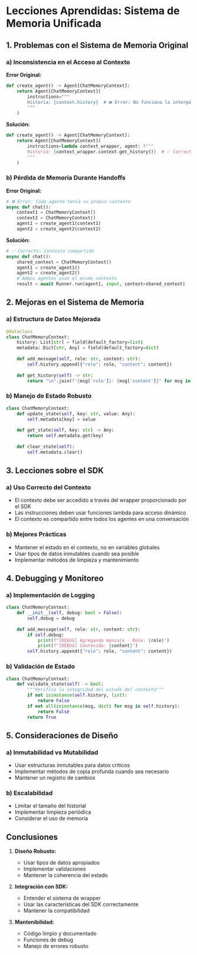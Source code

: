 # Lecciones Aprendidas: Sistema de Memoria Unificada

## 1. Problemas con el Sistema de Memoria Original

### a) Inconsistencia en el Acceso al Contexto

**Error Original:**
```python
def create_agent() -> Agent[ChatMemoryContext]:
    return Agent[ChatMemoryContext](
        instructions="""
        Historia: {context.history}  # ❌ Error: No funciona la interpolación directa
        """
    )
```

**Solución:**
```python
def create_agent() -> Agent[ChatMemoryContext]:
    return Agent[ChatMemoryContext](
        instructions=lambda context_wrapper, agent: f"""
        Historia: {context_wrapper.context.get_history()}  # ✅ Correcto: Usando lambda y método
        """
    )
```

### b) Pérdida de Memoria Durante Handoffs

**Error Original:**
```python
# ❌ Error: Cada agente tenía su propio contexto
async def chat():
    context1 = ChatMemoryContext()
    context2 = ChatMemoryContext()
    agent1 = create_agent1(context1)
    agent2 = create_agent2(context2)
```

**Solución:**
```python
# ✅ Correcto: Contexto compartido
async def chat():
    shared_context = ChatMemoryContext()
    agent1 = create_agent1()
    agent2 = create_agent2()
    # Ambos agentes usan el mismo contexto
    result = await Runner.run(agent1, input, context=shared_context)
```

## 2. Mejoras en el Sistema de Memoria

### a) Estructura de Datos Mejorada

```python
@dataclass
class ChatMemoryContext:
    history: List[str] = field(default_factory=list)
    metadata: Dict[str, Any] = field(default_factory=dict)
    
    def add_message(self, role: str, content: str):
        self.history.append({"role": role, "content": content})
        
    def get_history(self) -> str:
        return "\n".join(f"{msg['role']}: {msg['content']}" for msg in self.history)
```

### b) Manejo de Estado Robusto

```python
class ChatMemoryContext:
    def update_state(self, key: str, value: Any):
        self.metadata[key] = value
        
    def get_state(self, key: str) -> Any:
        return self.metadata.get(key)
        
    def clear_state(self):
        self.metadata.clear()
```

## 3. Lecciones sobre el SDK

### a) Uso Correcto del Contexto
- El contexto debe ser accedido a través del wrapper proporcionado por el SDK
- Las instrucciones deben usar funciones lambda para acceso dinámico
- El contexto es compartido entre todos los agentes en una conversación

### b) Mejores Prácticas
- Mantener el estado en el contexto, no en variables globales
- Usar tipos de datos inmutables cuando sea posible
- Implementar métodos de limpieza y mantenimiento

## 4. Debugging y Monitoreo

### a) Implementación de Logging

```python
class ChatMemoryContext:
    def __init__(self, debug: bool = False):
        self.debug = debug
        
    def add_message(self, role: str, content: str):
        if self.debug:
            print(f"[DEBUG] Agregando mensaje - Role: {role}")
            print(f"[DEBUG] Contenido: {content}")
        self.history.append({"role": role, "content": content})
```

### b) Validación de Estado

```python
class ChatMemoryContext:
    def validate_state(self) -> bool:
        """Verifica la integridad del estado del contexto"""
        if not isinstance(self.history, list):
            return False
        if not all(isinstance(msg, dict) for msg in self.history):
            return False
        return True
```

## 5. Consideraciones de Diseño

### a) Inmutabilidad vs Mutabilidad
- Usar estructuras inmutables para datos críticos
- Implementar métodos de copia profunda cuando sea necesario
- Mantener un registro de cambios

### b) Escalabilidad
- Limitar el tamaño del historial
- Implementar limpieza periódica
- Considerar el uso de memoria

## Conclusiones

1. **Diseño Robusto:**
   - Usar tipos de datos apropiados
   - Implementar validaciones
   - Mantener la coherencia del estado

2. **Integración con SDK:**
   - Entender el sistema de wrapper
   - Usar las características del SDK correctamente
   - Mantener la compatibilidad

3. **Mantenibilidad:**
   - Código limpio y documentado
   - Funciones de debug
   - Manejo de errores robusto 